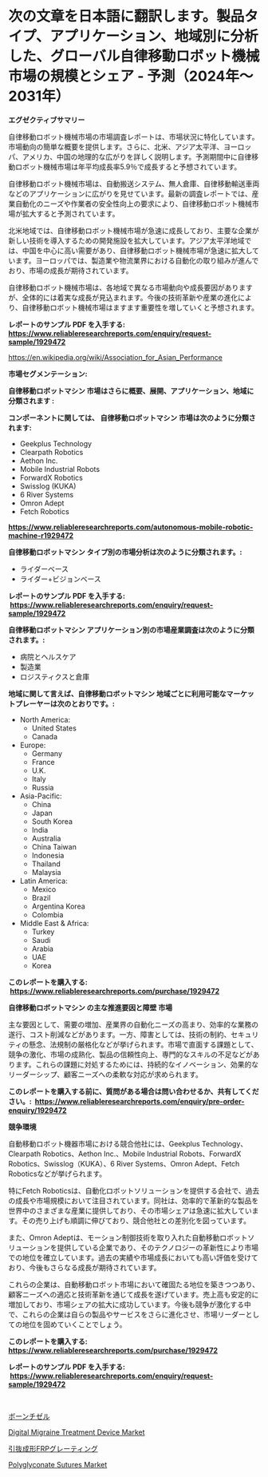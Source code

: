 <p><h1>次の文章を日本語に翻訳します。製品タイプ、アプリケーション、地域別に分析した、グローバル自律移動ロボット機械市場の規模とシェア - 予測（2024年〜2031年）</h1></p><p><strong>エグゼクティブサマリー</strong></p>
<p><p>自律移動ロボット機械市場の市場調査レポートは、市場状況に特化しています。市場動向の簡単な概要を提供します。さらに、北米、アジア太平洋、ヨーロッパ、アメリカ、中国の地理的な広がりを詳しく説明します。予測期間中に自律移動ロボット機械市場は年平均成長率5.9％で成長すると予想されています。</p><p>自律移動ロボット機械市場は、自動搬送システム、無人倉庫、自律移動輸送車両などのアプリケーションに広がりを見せています。最新の調査レポートでは、産業自動化のニーズや作業者の安全性向上の要求により、自律移動ロボット機械市場が拡大すると予測されています。</p><p>北米地域では、自律移動ロボット機械市場が急速に成長しており、主要な企業が新しい技術を導入するための開発施設を拡大しています。アジア太平洋地域では、中国を中心に高い需要があり、自律移動ロボット機械市場が急速に拡大しています。ヨーロッパでは、製造業や物流業界における自動化の取り組みが進んでおり、市場の成長が期待されています。</p><p>自律移動ロボット機械市場は、各地域で異なる市場動向や成長要因がありますが、全体的には着実な成長が見込まれます。今後の技術革新や産業の進化により、自律移動ロボット機械市場はますます重要性を増していくと予想されます。</p></p>
<p><strong>レポートのサンプル PDF を入手する: <a href="https://www.reliableresearchreports.com/enquiry/request-sample/1929472">https://www.reliableresearchreports.com/enquiry/request-sample/1929472</a></strong></p>
<p><a href="https://en.wikipedia.org/wiki/Association_for_Asian_Performance">https://en.wikipedia.org/wiki/Association_for_Asian_Performance</a></p>
<p><strong>市場セグメンテーション:</strong></p>
<p><strong> 自律移動ロボットマシン 市場はさらに概要、展開、アプリケーション、地域に分類されます :</strong></p>
<p><strong>コンポーネントに関しては、 自律移動ロボットマシン 市場は次のように分類されます: &nbsp;</strong></p>
<p><ul><li>Geekplus Technology</li><li>Clearpath Robotics</li><li>Aethon Inc.</li><li>Mobile Industrial Robots</li><li>ForwardX Robotics</li><li>Swisslog (KUKA)</li><li>6 River Systems</li><li>Omron Adept</li><li>Fetch Robotics</li></ul></p>
<p><strong><a href="https://www.reliableresearchreports.com/autonomous-mobile-robotic-machine-r1929472">https://www.reliableresearchreports.com/autonomous-mobile-robotic-machine-r1929472</a></strong></p>
<p><strong> 自律移動ロボットマシン タイプ別の市場分析は次のように分類されます。:</strong></p>
<p><ul><li>ライダーベース</li><li>ライダー+ビジョンベース</li></ul></p>
<p><strong>レポートのサンプル PDF を入手する: &nbsp;<a href="https://www.reliableresearchreports.com/enquiry/request-sample/1929472">https://www.reliableresearchreports.com/enquiry/request-sample/1929472</a></strong></p>
<p><strong> 自律移動ロボットマシン アプリケーション別の市場産業調査は次のように分類されます。:</strong></p>
<p><ul><li>病院とヘルスケア</li><li>製造業</li><li>ロジスティクスと倉庫</li></ul></p>
<p><strong>地域に関して言えば、自律移動ロボットマシン 地域ごとに利用可能なマーケットプレーヤーは次のとおりです。:</strong></p>
<p><ul>
    <li>
        North America:
        <ul>
            <li>United States</li>
            <li>Canada</li>
        </ul>
    </li>
    <li>
        Europe:
        <ul>
            <li>Germany</li>
            <li>France</li>
            <li>U.K.</li>
            <li>Italy</li>
            <li>Russia</li>
        </ul>
    </li>
    <li>
        Asia-Pacific:
        <ul>
            <li>China</li>
            <li>Japan</li>
            <li>South Korea</li>
            <li>India</li>
            <li>Australia</li>
            <li>China Taiwan</li>
            <li>Indonesia</li>
            <li>Thailand</li>
            <li>Malaysia</li>
        </ul>
    </li>
    <li>
        Latin America:
        <ul>
            <li>Mexico</li>
            <li>Brazil</li>
            <li>Argentina Korea</li>
            <li>Colombia</li>
        </ul>
    </li>
    <li>
        Middle East & Africa:
        <ul>
            <li>Turkey</li>
            <li>Saudi</li>
            <li>Arabia</li>
            <li>UAE</li>
            <li>Korea</li>
        </ul>
    </li>
    </ul></p>
<p><strong>このレポートを購入する: &nbsp;<a href="https://www.reliableresearchreports.com/purchase/1929472">https://www.reliableresearchreports.com/purchase/1929472</a></strong></p>
<p><strong>自律移動ロボットマシン の主な推進要因と障壁 市場</strong></p>
<p><p>主な要因として、需要の増加、産業界の自動化ニーズの高まり、効率的な業務の遂行、コスト削減などがあります。一方、障害としては、技術の制約、セキュリティの懸念、法規制の厳格化などが挙げられます。市場で直面する課題として、競争の激化、市場の成熟化、製品の信頼性向上、専門的なスキルの不足などがあります。これらの課題に対処するためには、持続的なイノベーション、効果的なリーダーシップ、顧客ニーズへの柔軟な対応が求められます。</p></p>
<p><strong>このレポートを購入する前に、質問がある場合は問い合わせるか、共有してください。:&nbsp; <a href="https://www.reliableresearchreports.com/enquiry/pre-order-enquiry/1929472">https://www.reliableresearchreports.com/enquiry/pre-order-enquiry/1929472</a></strong></p>
<p><strong>競争環境</strong></p>
<p><p>自動移動ロボット機器市場における競合他社には、Geekplus Technology、Clearpath Robotics、Aethon Inc.、Mobile Industrial Robots、ForwardX Robotics、Swisslog（KUKA）、6 River Systems、Omron Adept、Fetch Roboticsなどが挙げられます。 </p><p>特にFetch Roboticsは、自動化ロボットソリューションを提供する会社で、過去の成長や市場規模において注目されています。同社は、効率的で革新的な製品を世界中のさまざまな産業に提供しており、その市場シェアは急速に拡大しています。その売り上げも順調に伸びており、競合他社との差別化を図っています。</p><p>また、Omron Adeptは、モーション制御技術を取り入れた自動移動ロボットソリューションを提供している企業であり、そのテクノロジーの革新性により市場での地位を確立しています。過去の実績や市場成長においても高い評価を受けており、今後もさらなる成長が期待されています。</p><p>これらの企業は、自動移動ロボット市場において確固たる地位を築きつつあり、顧客ニーズへの適応と技術革新を通じて成長を遂げています。売上高も安定的に増加しており、市場シェアの拡大に成功しています。今後も競争が激化する中で、これらの企業は自らの製品やサービスをさらに進化させ、市場リーダーとしての地位を固めていくことでしょう。</p></p>
<p><strong>このレポートを購入する: &nbsp; <a href="https://www.reliableresearchreports.com/purchase/1929472">https://www.reliableresearchreports.com/purchase/1929472</a></strong></p>
<p><strong>レポートのサンプル PDF を入手する: &nbsp;<a href="https://www.reliableresearchreports.com/enquiry/request-sample/1929472">https://www.reliableresearchreports.com/enquiry/request-sample/1929472</a></strong><strong></strong></p>
<p>&nbsp;</p>
<p><p><a href="https://github.com/zjkmgcs938405/Market-Research-Report-List-3/blob/main/5147405175279.md">ボーンチゼル</a></p><p><a href="https://github.com/ZackaryHalvorson2023/Market-Research-Report-List-1/blob/main/digital-migraine-treatment-device-market.md">Digital Migraine Treatment Device Market</a></p><p><a href="https://github.com/roulaayoub-saad/Market-Research-Report-List-2/blob/main/9982464175280.md">引抜成形FRPグレーティング</a></p><p><a href="https://github.com/DeonteStanton2023/Market-Research-Report-List-2/blob/main/polyglyconate-sutures-market.md">Polyglyconate Sutures Market</a></p></p>